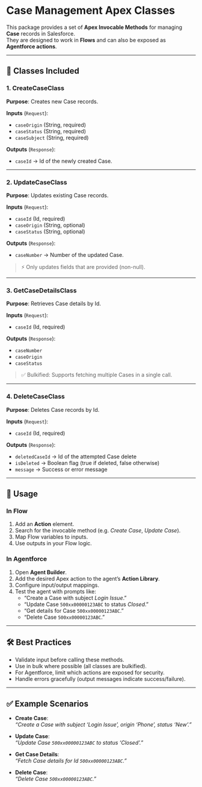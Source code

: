 # Case Management Apex Classes

This package provides a set of **Apex Invocable Methods** for managing **Case** records in Salesforce.  
They are designed to work in **Flows** and can also be exposed as **Agentforce actions**.

---

## 📌 Classes Included

### 1. CreateCaseClass
**Purpose**: Creates new Case records.  

**Inputs** (`Request`):
- `caseOrigin` (String, required)  
- `caseStatus` (String, required)  
- `caseSubject` (String, required)  

**Outputs** (`Response`):
- `caseId` → Id of the newly created Case.  

---

### 2. UpdateCaseClass
**Purpose**: Updates existing Case records.  

**Inputs** (`Request`):
- `caseId` (Id, required)  
- `caseOrigin` (String, optional)  
- `caseStatus` (String, optional)  

**Outputs** (`Response`):
- `caseNumber` → Number of the updated Case.  

> ⚡ Only updates fields that are provided (non-null).

---

### 3. GetCaseDetailsClass
**Purpose**: Retrieves Case details by Id.  

**Inputs** (`Request`):
- `caseId` (Id, required)  

**Outputs** (`Response`):
- `caseNumber`  
- `caseOrigin`  
- `caseStatus`  

> ✅ Bulkified: Supports fetching multiple Cases in a single call.

---

### 4. DeleteCaseClass
**Purpose**: Deletes Case records by Id.  

**Inputs** (`Request`):
- `caseId` (Id, required)  

**Outputs** (`Response`):
- `deletedCaseId` → Id of the attempted Case delete  
- `isDeleted` → Boolean flag (true if deleted, false otherwise)  
- `message` → Success or error message  

---

## 🚀 Usage

### In Flow
1. Add an **Action** element.  
2. Search for the invocable method (e.g. *Create Case*, *Update Case*).  
3. Map Flow variables to inputs.  
4. Use outputs in your Flow logic.  

### In Agentforce
1. Open **Agent Builder**.  
2. Add the desired Apex action to the agent’s **Action Library**.  
3. Configure input/output mappings.  
4. Test the agent with prompts like:  
   - “Create a Case with subject *Login Issue*.”  
   - “Update Case `500xx00000123ABC` to status *Closed*.”  
   - “Get details for Case `500xx00000123ABC`.”  
   - “Delete Case `500xx00000123ABC`.”  

---

## 🛠️ Best Practices
- Validate input before calling these methods.  
- Use in bulk where possible (all classes are bulkified).  
- For Agentforce, limit which actions are exposed for security.  
- Handle errors gracefully (output messages indicate success/failure).  

---

## ✅ Example Scenarios
- **Create Case**:  
  *“Create a Case with subject ‘Login Issue’, origin ‘Phone’, status ‘New’.”*  

- **Update Case**:  
  *“Update Case `500xx00000123ABC` to status ‘Closed’.”*  

- **Get Case Details**:  
  *“Fetch Case details for Id `500xx00000123ABC`.”*  

- **Delete Case**:  
  *“Delete Case `500xx00000123ABC`.”*  
